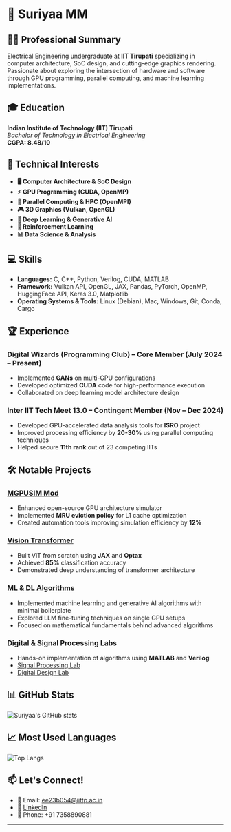 # 🚀 Suriyaa MM

## 👨‍💻 Professional Summary
Electrical Engineering undergraduate at **IIT Tirupati** specializing in computer architecture, SoC design, and cutting-edge graphics rendering. Passionate about exploring the intersection of hardware and software through GPU programming, parallel computing, and machine learning implementations.

## 🎓 Education
**Indian Institute of Technology (IIT) Tirupati**  
*Bachelor of Technology in Electrical Engineering*  
**CGPA: 8.48/10**

## 🔬 Technical Interests
- **🖥️ Computer Architecture & SoC Design**
- **⚡ GPU Programming (CUDA, OpenMP)**
- **🔄 Parallel Computing & HPC (OpenMPI)**
- **🎮 3D Graphics (Vulkan, OpenGL)**
- **🧠 Deep Learning & Generative AI**
- **🤖 Reinforcement Learning**
- **📊 Data Science & Analysis**

## 💻 Skills
- **Languages:** C, C++, Python, Verilog, CUDA, MATLAB
- **Framework:** Vulkan API, OpenGL, JAX, Pandas, PyTorch, OpenMP, HuggingFace API, Keras 3.0, Matplotlib
- **Operating Systems & Tools:** Linux (Debian), Mac, Windows, Git, Conda, Cargo

## 🏆 Experience
### Digital Wizards (Programming Club) – Core Member (July 2024 – Present)
- Implemented **GANs** on multi-GPU configurations
- Developed optimized **CUDA** code for high-performance execution
- Collaborated on deep learning model architecture design

### Inter IIT Tech Meet 13.0 – Contingent Member (Nov – Dec 2024)
- Developed GPU-accelerated data analysis tools for **ISRO** project
- Improved processing efficiency by **20-30%** using parallel computing techniques
- Helped secure **11th rank** out of 23 competing IITs

## 🛠️ Notable Projects
### [MGPUSIM Mod](https://github.com/SuriyaaMM/mgpusim)
- Enhanced open-source GPU architecture simulator
- Implemented **MRU eviction policy** for L1 cache optimization
- Created automation tools improving simulation efficiency by **12%**

### [Vision Transformer](https://github.com/SuriyaaMM/VisionTransformer-Jax)
- Built ViT from scratch using **JAX** and **Optax**
- Achieved **85%** classification accuracy
- Demonstrated deep understanding of transformer architecture

### [ML & DL Algorithms](https://github.com/SuriyaaMM/AIStuff)
- Implemented machine learning and generative AI algorithms with minimal boilerplate
- Explored LLM fine-tuning techniques on single GPU setups
- Focused on mathematical fundamentals behind advanced algorithms

### Digital & Signal Processing Labs
- Hands-on implementation of algorithms using **MATLAB** and **Verilog**
- [Signal Processing Lab](https://github.com/SuriyaaMM/EE209P_DigitalSignalProcessingLab)
- [Digital Design Lab](https://github.com/SuriyaaMM/EE206P_DigitalDesignLab)

## 📊 GitHub Stats
![Suriyaa's GitHub stats](https://github-readme-stats.vercel.app/api?username=SuriyaaMM&show_icons=true&theme=radical)

## 📈 Most Used Languages
![Top Langs](https://github-readme-stats.vercel.app/api/top-langs/?username=SuriyaaMM&layout=compact&theme=radical)

## 📫 Let's Connect!
- 📧 Email: ee23b054@iittp.ac.in
- 🔗 [LinkedIn](https://www.linkedin.com/in/suriyaa-mm-246976284)
- 📱 Phone: +91 7358890881

---
